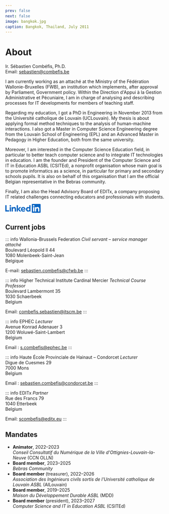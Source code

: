 ```yaml
---
prev: false
next: false
image: bangkok.jpg
caption: Bangkok, Thailand, July 2011
---
```


# About

Ir. Sébastien Combéfis, Ph.D.  
Email: [sebastien@combefis.be](mailto:sebastien@combefis.be)

I am currently working as an attaché at the Ministry of the Fédération Wallonie-Bruxelles (FWB), an institution which implements, after approval by Parliament, Government policy. Within the Direction d'Appui à la Gestion Administrative et Pécuniaire, I am in charge of analysing and describing processes for IT developments for members of teaching staff.

Regarding my education, I got a PhD in Engineering in November 2013 from the Université catholique de Louvain (UCLouvain). My thesis is about applying formal method techniques to the analysis of human-machine interactions. I also got a Master in Computer Science Engineering degree from the Louvain School of Engineering (EPL) and an Advanced Master in Pedagogy in Higher Education, both from the same university.

Moreover, I am interested in the Computer Science Education field, in particular to better teach computer science and to integrate IT technologies in education. I am the founder and President of the Computer Science and IT in Education ASBL (CSITEd), a nonprofit organisation whose main goal is to promote informatics as a science, in particular for primary and secondary schools pupils. It is also on behalf of this organisation that I am the official Belgian representative in the Bebras community.

Finally, I am also the Head Advisory Board of EDITx, a company proposing IT related challenges connecting educators and professionals with students.

[![LinkedIn logo](/images/LinkedIn-Blue-14@2x.png)](https://www.linkedin.com/in/scombefis)

## Current jobs

::: info Wallonia-Brussels Federation
_Civil servant – service manager attaché_  
Boulevard Léopold II 44  
1080 Molenbeek-Saint-Jean  
Belgique

E-mail: [sebastien.combefis@cfwb.be](mailto:sebastien.combefis@cfwb.be)
:::

::: info Higher Technical Institute Cardinal Mercier
_Technical Course Professor_  
Boulevard Lambermont 35  
1030 Schaerbeek  
Belgium

Email: [combefis.sebastien@itscm.be](mailto:combefis.sebastien@itscm.be)
:::

::: info EPHEC
_Lecturer_  
Avenue Konrad Adenauer 3  
1200 Woluwé-Saint-Lambert  
Belgium

Email : [s.combefis@ephec.be](mailto:s.combefis@ephec.be)
:::

::: info Haute École Provinciale de Hainaut – Condorcet
_Lecturer_  
Digue de Cuesmes 29  
7000 Mons  
Belgium

Email : [sebastien.combefis@condorcet.be](mailto:sebastien.combefis@condorcet.be)
:::

::: info EDITx
_Partner_  
Rue des Francs 79  
1040 Etterbeek  
Belgium

Email: [scombefis@editx.eu](mailto:scombefis@editx.eu)
:::

## Mandates

- **Animator**, 2022–2023  
  _Conseil Consultatif du Numérique de la Ville d'Ottignies-Louvain-la-Neuve_ (CCN OLLN)
- **Board member**, 2023–2025  
  _Bebras Community_
- **Board member** (treasurer), 2022–2026  
  _Association des Ingénieurs civils sortis de l'Université catholique de Louvain ASBL_ (AILouvain)
- **Board member**, 2019–2025  
  _Maison du Développement Durable ASBL_ (MDD)
- **Board member** (president), 2023–2027  
   _Computer Science and IT in Education ASBL_ (CSITEd)
